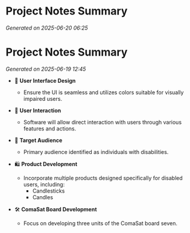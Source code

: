 # Project Notes Summary

*Generated on 2025-06-20 06:25*

# Project Notes Summary

*Generated on 2025-06-19 12:45*

- 🎨 **User Interface Design**
  - Ensure the UI is seamless and utilizes colors suitable for visually impaired users.

- 👥 **User Interaction**
  - Software will allow direct interaction with users through various features and actions.

- 🎯 **Target Audience**
  - Primary audience identified as individuals with disabilities.

- 🛍️ **Product Development**
  - Incorporate multiple products designed specifically for disabled users, including:
    - Candlesticks
    - Candles

- 🛠️ **ComaSat Board Development**
  - Focus on developing three units of the ComaSat board seven.